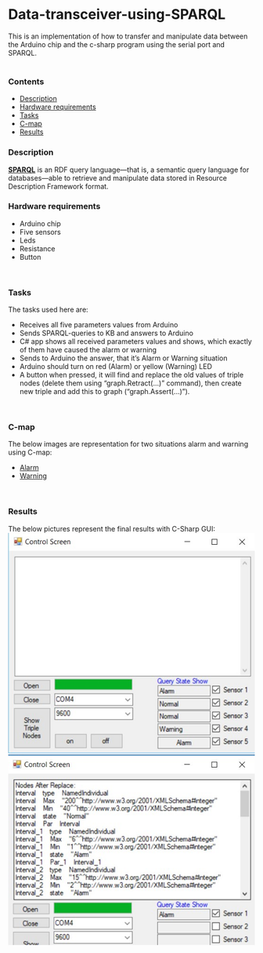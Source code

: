# Data-transceiver-using-SPARQL
  This is an implementation of how to transfer and manipulate data between the Arduino chip and the c-sharp program using the serial port   and SPARQL.<br/><br/>

### Contents
* [Description](#Description)
* [Hardware requirements](#Hardware-requirements)
* [Tasks](#tasks)
* [C-map](#C-map)
* [Results](#Results)<br/>

### Description   
  [**SPARQL**](https://en.wikipedia.org/wiki/SPARQL) is an RDF query language—that is, a semantic query language for databases—able to       retrieve and manipulate data stored in Resource Description Framework format.
<br/>

### Hardware requirements
* Arduino chip 
* Five sensors
* Leds 
* Resistance
* Button
<br/>

### Tasks
The tasks used here are:
* Receives all five parameters values from Arduino
* Sends SPARQL-queries to KB and answers to Arduino
* C# app shows all received parameters values and shows, which exactly of them have caused the alarm or warning
* Sends to Arduino the answer, that it’s Alarm or Warning situation
* Arduino should turn on red (Alarm) or yellow (Warning) LED
* A button when pressed, it will find and replace the old values of triple nodes (delete them using “graph.Retract(...)” command), then create new triple and add this to graph (“graph.Assert(...)”).
<br/>

### <a id="C-map">C-map</a>
The below images are representation for two situations alarm and warning using C-map:
* [Alarm](https://github.com/LetsAI/Data-transceiver-using-SPARQL/blob/master/Images/alarm.jpg)
* [Warning](https://github.com/LetsAI/Data-transceiver-using-SPARQL/blob/master/Images/warning.jpg)
<br/>

### Results
The below pictures represent the final results with C-Sharp GUI:
![](https://github.com/LetsAI/Data-transceiver-using-SPARQL/blob/master/Images/results1.jpg)
![](https://github.com/LetsAI/Data-transceiver-using-SPARQL/blob/master/Images/results2.jpg)

